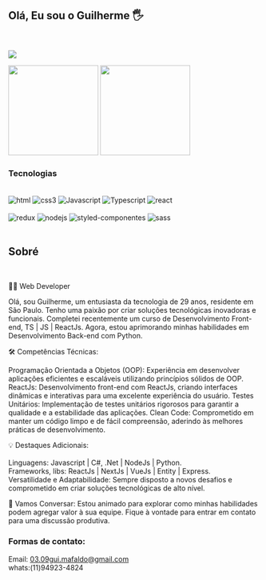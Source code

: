## Olá, Eu sou o Guilherme 🖐️


<br />
<p align="left">
  <a href="mailto: 03.09gui.mafaldo@gmail.com">
    <img src="https://skillicons.dev/icons?i=gmail,linkedin,instagram" />
  </a>
</p>


 <div >

  <img height="180em" src="https://github-readme-stats.vercel.app/api?username=GuiMafaldo&show_icons=true&theme=great-gatsby&include_all_commits-true&count_private=true" />
  <img align="rigth" height="180em" src="https://github-readme-stats.vercel.app/api/top-langs/?username=GuiMafaldo&layout=compact&langs_count=16&theme=great-gatsby" />
 </div>
 
### Tecnologias

<div style="display: inline_block"><br/>
  <img align="center" src="https://img.shields.io/badge/HTML5-E34F26?style=for-the-badge&logo=html5&logoColor=white" alt="html"/>
  <img align="center" src="https://img.shields.io/badge/CSS3-1572B6?style=for-the-badge&logo=css3&logoColor=white" alt="css3"/>
  <img align="center" src="https://img.shields.io/badge/JavaScript-F7DF1E?style=for-the-badge&logo=javascript&logoColor=black" alt="Javascript"/>
  <img align="center" src="https://img.shields.io/badge/TypeScript-007ACC?style=for-the-badge&logo=typescript&logoColor=white" alt="Typescript"/>
  <img align="center" src="https://img.shields.io/badge/React-20232A?style=for-the-badge&logo=react&logoColor=61DAFB" alt="react"/><br /><br />
  <img align="center" src="https://img.shields.io/badge/Redux-593D88?style=for-the-badge&logo=redux&logoColor=white" alt="redux"/>
  <img align="center" src="https://img.shields.io/badge/Node.js-43853D?style=for-the-badge&logo=node.js&logoColor=white" alt="nodejs"/>
  <img align="center" src="https://img.shields.io/badge/styled--components-DB7093?style=for-the-badge&logo=styled-components&logoColor=white" alt="styled-componentes"/>
  <img align="center" src="https://img.shields.io/badge/Sass-CC6699?style=for-the-badge&logo=sass&logoColor=white" alt="sass"/>
</div><br />




## Sobré



<br />

👨‍💻 Web Developer 

Olá, sou Guilherme, um entusiasta da tecnologia de 29 anos, residente em São Paulo. Tenho uma paixão por criar soluções tecnológicas inovadoras e funcionais. Completei recentemente um curso de Desenvolvimento Front-end, TS | JS | ReactJs. Agora, estou aprimorando minhas habilidades em Desenvolvimento Back-end com Python.

🛠️ Competências Técnicas:

Programação Orientada a Objetos (OOP): Experiência em desenvolver aplicações eficientes e escaláveis utilizando princípios sólidos de OOP.
ReactJs: Desenvolvimento front-end com ReactJs, criando interfaces dinâmicas e interativas para uma excelente experiência do usuário.
Testes Unitários: Implementação de testes unitários rigorosos para garantir a qualidade e a estabilidade das aplicações.
Clean Code: Comprometido em manter um código limpo e de fácil compreensão, aderindo às melhores práticas de desenvolvimento.

💡 Destaques Adicionais: <br /> <br />
Linguagens:  Javascript  | C#, .Net  |  NodeJs  |  Python. <br /> 
Frameworks, libs:  ReactJs  |  NextJs  |  VueJs  |  Entity  |  Express. <br/>
Versatilidade e Adaptabilidade: Sempre disposto a novos desafios e comprometido em criar soluções tecnológicas de alto nível.

🔗 Vamos Conversar: Estou animado para explorar como minhas habilidades podem agregar valor à sua equipe. Fique à vontade para entrar em contato para uma discussão produtiva.


### Formas de contato: <br />

Email: 03.09gui.mafaldo@gmail.com <br />
whats:(11)94923-4824

